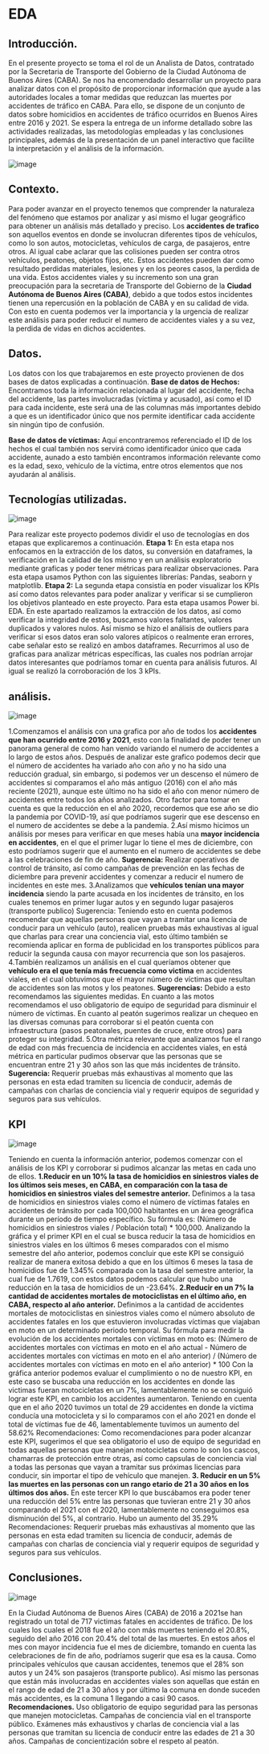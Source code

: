 # EDA


##  Introducción.
En el presente proyecto se toma el rol de un Analista de Datos, contratado por la Secretaria de Transporte del Gobierno de la Ciudad Autónoma de Buenos Aires (CABA). Se nos ha encomendado desarrollar un proyecto para analizar datos con el propósito de proporcionar información que ayude a las autoridades locales a tomar medidas que reduzcan las muertes por accidentes de tráfico en CABA. Para ello, se dispone de un conjunto de datos sobre homicidios en accidentes de tráfico ocurridos en Buenos Aires entre 2016 y 2021. Se espera la entrega de un informe detallado sobre las actividades realizadas, las metodologías empleadas y las conclusiones principales, además de la presentación de un panel interactivo que facilite la interpretación y el análisis de la información.

 ![image](https://github.com/SaulZambranoMeza/Siniestros-Viales-en-CABA.-Proyecto-2/assets/99093279/e3a3c90c-c484-41d0-862a-5b56be1ae13f)

##  Contexto.
Para poder avanzar en el proyecto tenemos que comprender la naturaleza del fenómeno que estamos por analizar y así mismo el lugar geográfico para obtener un análisis más detallado y preciso. Los **accidentes de trafico** son aquellos eventos en donde se involucran diferentes tipos de vehículos, como lo son autos, motocicletas, vehículos de carga, de pasajeros, entre otros. Al igual cabe aclarar que las colisiones pueden ser contra otros vehículos, peatones, objetos fijos, etc. Estos accidentes pueden dar como resultado perdidas materiales, lesiones y en los peores casos, la perdida de una vida.
Estos accidentes viales y su incremento son una gran preocupación para la secretaria de Transporte del Gobierno de la **Ciudad Autónoma de Buenos Aires (CABA)**, debido a que todos estos incidentes tienen una repercusión en la población de CABA y en su calidad de vida.
Con esto en cuenta podemos ver la importancia y la urgencia de realizar este análisis para poder reducir el numero de accidentes viales y a su vez, la perdida de vidas en dichos accidentes.

##  Datos.
Los datos con los que trabajaremos en este proyecto provienen de dos bases de datos explicadas a continuación.
**Base de datos de Hechos:** Encontramos toda la información relacionada al lugar del accidente, fecha del accidente, las partes involucradas (víctima y acusado), así como el ID para cada incidente, este será una de las columnas más importantes debido a que es un identificador único que nos permite identificar cada accidente sin ningún tipo de confusión.

**Base de datos de víctimas:** Aquí encontraremos referenciado el ID de los hechos el cual también nos servirá como identificador único que cada accidente, aunado a esto también encontramos información relevante como es la edad, sexo, vehículo de la víctima, entre otros elementos que nos ayudarán al análisis.

##  Tecnologías utilizadas.
 ![image](https://github.com/SaulZambranoMeza/Siniestros-Viales-en-CABA.-Proyecto-2/assets/99093279/81b448ad-dab5-4718-9795-a04a7796c019)

Para realizar este proyecto podemos dividir el uso de tecnologías en dos etapas que explicaremos a continuación.
**Etapa 1:** En esta etapa nos enfocamos en la extracción de los datos, su conversión en dataframes, la verificación en la calidad de los mismo y en un análisis exploratorio mediante graficas y poder tener métricas para realizar observaciones. Para esta etapa usamos Python con las siguientes librerías: Pandas, seaborn y matplotlib.
**Etapa 2:** La segunda etapa consistía en poder visualizar los KPIs así como datos relevantes para poder analizar y verificar si se cumplieron los objetivos planteado en este proyecto. Para esta etapa usamos Power bi.
EDA.
En este apartado realizamos la extracción de los datos, así como verificar la integridad de estos, buscamos valores faltantes, valores duplicados y valores nulos. Así mismo se hizo el análisis de outliers para verificar si esos datos eran solo valores atípicos o realmente eran errores, cabe señalar esto se realizó en ambos dataframes.
Recurrimos al uso de graficas para analizar métricas específicas, las cuales nos podrían arrojar datos interesantes que podríamos tomar en cuenta para análisis futuros. Al igual se realizó la corroboración de los 3 kPIs.


##  análisis.

 ![image](https://github.com/SaulZambranoMeza/Siniestros-Viales-en-CABA.-Proyecto-2/assets/99093279/09a6afb7-fdf2-4728-b1cc-c2ea9ba31fbb)

1.Comenzamos el análisis con una grafica por año de todos los **accidentes que han ocurrido entre 2016 y 2021**, esto con la finalidad de poder tener un panorama general de como han venido variando el numero de accidentes a lo largo de estos años. Después de analizar este grafico podemos decir que el número de accidentes ha variado año con año y no ha sido una reducción gradual, sin embargo, si podemos ver un descenso el número de accidentes si comparamos el año más antiguo (2016) con el año más reciente (2021), aunque este último no ha sido el año con menor número de accidentes entre todos los años analizados. Otro factor para tomar en cuenta es que la reducción en el año 2020, recordemos que ese año se dio la pandemia por COVID-19, así que podríamos sugerir que ese descenso en el numero de accidentes se debe a la pandemia.
2.Así mismo hicimos un análisis por meses para verificar en que meses había una **mayor incidencia en accidentes**, en el que el primer lugar lo tiene el mes de diciembre, con esto podríamos sugerir que el aumento en el numero de accidentes se debe a las celebraciones de fin de año.
**Sugerencia:** Realizar operativos de control de tránsito, así como campañas de prevención en las fechas de diciembre para prevenir accidentes y comenzar a reducir el numero de incidentes en este mes.
3.Analizamos que **vehículos tenían una mayor incidencia** siendo la parte acusada en los incidentes de tránsito, en los cuales tenemos en primer lugar autos y en segundo lugar pasajeros (transporte publico)
Sugerencia: Teniendo esto en cuenta podemos recomendar que aquellas personas que vayan a tramitar una licencia de conducir para un vehículo (auto), realicen pruebas más exhaustivas al igual que charlas para crear una conciencia vial, esto último también se recomienda aplicar en forma de publicidad en los transportes públicos para reducir la segunda causa con mayor recurrencia que son los pasajeros.
4.También realizamos un análisis en el cual queríamos obtener que **vehículo era el que tenía más frecuencia como victima** en accidentes viales, en el cual obtuvimos que el mayor número de víctimas que resultan de accidentes son las motos y los peatones.
**Sugerencias:** Debido a esto recomendamos las siguientes medidas. En cuanto a las motos recomendamos el uso obligatorio de equipo de seguridad para disminuir el número de víctimas. En cuanto al peatón sugerimos realizar un chequeo en las diversas comunas para corroborar si el peatón cuenta con infraestructura (pasos peatonales, puentes de cruce, entre otros) para proteger su integridad.
5.Otra métrica relevante que analizamos fue el rango de edad con más frecuencia de incidencia en accidentes viales, en está métrica en particular pudimos observar que las personas que se encuentran entre 21 y 30 años son las que más incidentes de tránsito.
**Sugerencia:** Requerir pruebas más exhaustivas al momento que las personas en esta edad tramiten su licencia de conducir, además de campañas con charlas de conciencia vial y requerir equipos de seguridad y seguros para sus vehículos. 

##  KPI

![image](https://github.com/SaulZambranoMeza/Siniestros-Viales-en-CABA.-Proyecto-2/assets/99093279/ebc90f70-bd39-4e15-8917-c71376c8935e)

Teniendo en cuenta la información anterior, podemos comenzar con el análisis de los KPI y corroborar si pudimos alcanzar las metas en cada uno de ellos.
**1.Reducir en un 10% la tasa de homicidios en siniestros viales de los últimos seis meses, en CABA, en comparación con la tasa de homicidios en siniestros viales del semestre anterior.**
Definimos a la tasa de homicidios en siniestros viales como el número de víctimas fatales en accidentes de tránsito por cada 100,000 habitantes en un área geográfica durante un período de tiempo específico. Su fórmula es: (Número de homicidios en siniestros viales / Población total) * 100,000.
Analizando la gráfica y el primer KPI en el cual se busca reducir la tasa de homicidios en siniestros viales en los últimos 6 meses comparados con el mismo semestre del año anterior, podemos concluir que este KPI se consiguió realizar de manera exitosa debido a que en los últimos 6 meses la tasa de homicidios fue de 1.345% comparada con la tasa del semestre anterior, la cual fue de 1.7619, con estos datos podemos calcular que hubo una reducción en la tasa de homicidios de un -23.64%.
**2.Reducir en un 7% la cantidad de accidentes mortales de motociclistas en el último año, en CABA, respecto al año anterior.**
Definimos a la cantidad de accidentes mortales de motociclistas en siniestros viales como el número absoluto de accidentes fatales en los que estuvieron involucradas víctimas que viajaban en moto en un determinado periodo temporal. Su fórmula para medir la evolución de los accidentes mortales con víctimas en moto es: (Número de accidentes mortales con víctimas en moto en el año actual - Número de accidentes mortales con víctimas en moto en el año anterior) / (Número de accidentes mortales con víctimas en moto en el año anterior) * 100
Con la gráfica anterior podemos evaluar el cumplimiento o no de nuestro KPI, en este caso se buscaba una reducción en los accidentes en donde las victimas fueran motocicletas en un 7%, lamentablemente no se consiguió lograr este KPI, en cambio los accidentes aumentaron. Teniendo en cuenta que en el año 2020 tuvimos un total de 29 accidentes en donde la victima conducía una motocicleta y si lo comparamos con el año 2021 en donde el total de víctimas fue de 46, lamentablemente tuvimos un aumento del 58.62% 
Recomendaciones: Como recomendaciones para poder alcanzar este KPI, sugerimos el que sea obligatorio el uso de equipo de seguridad en todas aquellas personas que manejan motocicletas como lo son los cascos, chamarras de protección entre otras, así como capsulas de conciencia vial a todas las personas que vayan a tramitar sus próximas licencias para conducir, sin importar el tipo de vehículo que manejen.
**3. Reducir en un 5% las muertes en las personas con un rango etario de 21 a 30 años en los últimos dos años.**
En este tercer KPI lo que buscábamos era poder tener una reducción del 5% entre las personas que tuvieran entre 21 y 30 años comparando el 2021 con el 2020, lamentablemente no conseguimos esa disminución del 5%, al contrario. Hubo un aumento del 35.29%
Recomendaciones: Requerir pruebas más exhaustivas al momento que las personas en esta edad tramiten su licencia de conducir, además de campañas con charlas de conciencia vial y requerir equipos de seguridad y seguros para sus vehículos. 


##  Conclusiones.

 ![image](https://github.com/SaulZambranoMeza/Siniestros-Viales-en-CABA.-Proyecto-2/assets/99093279/2dcf3219-860c-45f4-958b-390daae8b70e)

En la Ciudad Autónoma de Buenos Aires (CABA) de 2016 a 2021se han registrado un total de 717 victimas fatales en accidentes de tráfico. De los cuales los cuales el 2018 fue el año con más muertes teniendo el 20.8%, seguido del año 2016 con 20.4% del total de las muertes.
En estos años el mes con mayor incidencia fue el mes de diciembre, tomando en cuenta las celebraciones de fin de año, podríamos sugerir que esa es la causa. Como principales vehículos que causan accidentes, tenemos que el 28% son autos y un 24% son pasajeros (transporte publico).
Así mismo las personas que están más involucradas en accidentes viales son aquellas que están en el rango de edad de 21 a 30 años y por último la comuna en donde suceden más accidentes, es la comuna 1 llegando a casi 90 casos.
**Recomendaciones.**
Uso obligatorio de equipo seguridad para las personas que manejen motocicletas.
Campañas de conciencia vial en el transporte público.
Exámenes más exhaustivos y charlas de conciencia vial a las personas que tramitan su licencia de conducir entre las edades de 21 a 30 años.
Campañas de concientización sobre el respeto al peatón.
